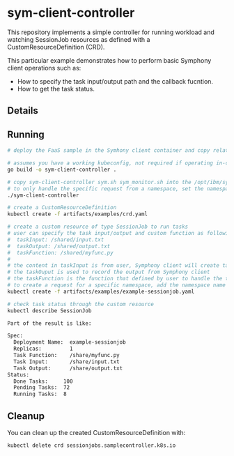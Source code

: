 # sym-client-controller

This repository implements a simple controller for running workload and watching SessionJob resources as
defined with a CustomResourceDefinition (CRD).

This particular example demonstrates how to perform basic Symphony client operations such as:

* How to specify the task input/output path and the callback fucntion.
* How to get the task status.

## Details

## Running

```sh
# deploy the FaaS sample in the Symhony client container and copy related files (input.txt myfunc.py) to folder /share.

# assumes you have a working kubeconfig, not required if operating in-cluster
go build -o sym-client-controller .

# copy sym-client-controller sym.sh sym_monitor.sh into the /opt/ibm/sym-client-controller folder of the Symhony client container, grant 775 permission for the .sh files and then run the following command:
# to only handle the specific request from a namespace, set the namespace name here with environment variable like "export NAMESPACE=dept-a"
./sym-client-controller

# create a CustomResourceDefinition
kubectl create -f artifacts/examples/crd.yaml

# create a custom resource of type SessionJob to run tasks
# user can specify the task input/output and custom function as following:
#  taskInput: /shared/input.txt
#  taskOutput: /shared/output.txt
#  taskFunction: /shared/myfunc.py
#
# the content in taskInput is from user, Symphony client will create tasks based on it
# the taskOuput is used to record the output from Symphony client
# the taskFunction is the function that defined by user to handle the tasks from taskInput
# to create a request for a specific namespace, add the namespace name at the end of the command
kubectl create -f artifacts/examples/example-sessionjob.yaml

# check task status through the custom resource
kubectl describe SessionJob

Part of the result is like:

Spec:
  Deployment Name:  example-sessionjob
  Replicas:         1
  Task Function:    /share/myfunc.py
  Task Input:       /share/input.txt
  Task Output:      /share/output.txt
Status:
  Done Tasks:     100
  Pending Tasks:  72
  Running Tasks:  8

```

## Cleanup

You can clean up the created CustomResourceDefinition with:

    kubectl delete crd sessionjobs.samplecontroller.k8s.io
